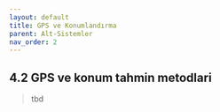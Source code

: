 ```yaml
---
layout: default
title: GPS ve Konumlandırma
parent: Alt-Sistemler
nav_order: 2
---
```


## 4.2 GPS ve konum tahmin metodlari
>tbd
